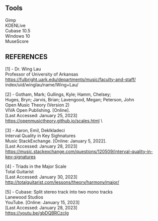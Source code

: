 ## Tools
Gimp \
KDENLive \
Cubase 10.5 \
Windows 10 \
MuseScore

## REFERENCES
[1] - Dr. Wing Lau \
Professor of University of Arkansas \
https://fulbright.uark.edu/departments/music/faculty-and-staff/
index/uid/winglau/name/Wing+Lau/

[2] - Gotham, Mark; Gullings, Kyle; Hamm, Chelsey; \
Huges, Bryn; Jarvis, Brian; Lavengood, Megan; Peterson, John \
Open Music Theory (Version 2) \
VIVA Open Publishing. [Online]. \
[Last Accessed: January 25, 2023] \
https://openmusictheory.github.io/scales.html \

[3] - Aaron, Emil, Deklkladeci \
Interval Quality in Key Sighnatures \
Music StackExchange. [Online: January 5, 2022].\
[Last Accessed: January 28, 2023] \
https://music.stackexchange.com/questions/120509/interval-quality-in-key-signatures

[4] - Triads in the Major Scale \
Total Guitarist \
[Last Accessed: January 30, 2023] \
http://totalguitarist.com/lessons/theory/harmony/major/

[5] - Cubase: Split stereo track into two mono tracks \
Lanewood Studios \
YouTube. [Online: January 15, 2023] \
[Last Accessed: January 28, 2023] \
https://youtu.be/gbDQBRCzcIg